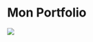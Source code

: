 # Mon Portfolio
  <p><img src="https://img.shields.io/badge/HTML5-E34F26?style=for-the-badge&logo=html5&logoColor=white" />
  <img src="https://img.shields.io/badge/CSS3-1572B6?style=for-the-badge /> </p>
Voici mon portfolio. Vous y retrouverz une présentation de qui je suis, mes projets ainsi que mes compétences tecniques !

